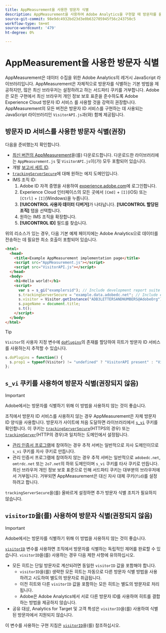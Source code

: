 ```yaml
---
title: AppMeasurement을 사용한 방문자 식별
description: AppMeasurement을 사용하여 Adobe Analytics을 구현할 때 방문자를 올바르게 식별합니다.
source-git-commit: 98e9dc4932bd23d3e0b632705945f56c243750c5
workflow-type: tm+mt
source-wordcount: '479'
ht-degree: 0%

---
```


# AppMeasurement을 사용한 방문자 식별

AppMeasurement은 데이터 수집을 위한 Adobe Analytics의 레거시 JavaScript 라이브러리입니다. AppMeasurement은 자체적으로 방문자를 식별하는 기본 방법을 제공하지만, 많은 최신 브라우저는 설정하려고 하는 서드파티 쿠키를 거부합니다. Adobe은 모든 구현에서 최신 브라우저 개인 정보 보호 표준을 준수하도록 Adobe Experience Cloud 방문자 ID 서비스 를 사용할 것을 강력히 권장합니다. AppMeasurement의 모든 버전은 방문자 ID 서비스를 구현하는 데 사용되는 JavaScript 라이브러리인 `VisitorAPI.js`과(와) 함께 제공됩니다.

## 방문자 ID 서비스를 사용한 방문자 식별(권장)

다음을 준비했는지 확인합니다.

* [최신 버전의 AppMeasurement](https://github.com/adobe/appmeasurement)을(를) 다운로드합니다. 다운로드한 라이브러리에는 `AppMeasurement.js` 및 `VisitorAPI.js`이(가) 모두 포함되어 있습니다.
* 개발 [보고서 세트 ID](/help/admin/tools/manage-rs/new-rs/new-report-suite.md).
* [`trackingServerSecure`](/help/implement/vars/config-vars/trackingserversecure.md)에 대해 원하는 에지 도메인입니다.
* IMS 조직 ID:
   1. Adobe ID 자격 증명을 사용하여 [experience.adobe.com](https://experience.adobe.com)에 로그인합니다.
   1. Experience Cloud 인터페이스의 모든 곳에서 `[Cmd]` + `[I]`(iOS) 또는 `[Ctrl]` + `[I]`(Windows)을 누릅니다.
   1. **[!UICONTROL 사용자 데이터 디버거]**&#x200B;가 나타납니다. **[!UICONTROL 할당된 조직]** 탭을 선택합니다.
   1. 원하는 IMS 조직을 확장합니다.
   1. **[!UICONTROL ID]** 필드를 찾습니다.

위의 리소스가 있는 경우, 다음 기본 예제 페이지에는 Adobe Analytics으로 데이터를 전송하는 데 필요한 최소 호출이 포함되어 있습니다.

```html
<html>
  <head>
    <title>Example AppMeasurement implementation page</title>
    <script src="AppMeasurement.js"></script>
    <script src="VisitorAPI.js"></script>
  </head>
  <body>
    <h1>Hello world!</h1>
    <script>
      var s = s_gi("examplersid"); // Include development report suite ID here
      s.trackingServerSecure = "example.data.adobedc.net"; // Include edge domain here
      s.visitor = Visitor.getInstance("ADB3LETTERSANDNUMBERS@AdobeOrg"); // Include IMS org ID here
      s.pageName = document.title;
      s.t();
    </script>
  </body>
</html>
```

>[!TIP]
>
>`Visitor`의 사용자 지정 변수에 [`doPlugins`](/help/implement/vars/functions/doplugins.md)의 존재를 할당하여 히트가 방문자 ID 서비스를 사용하는지 추적할 수 있습니다.
>
>```js
>s.doPlugins = function() {
>   s.prop1 = typeof(Visitor) != "undefined" ? "VisitorAPI present" : "VisitorAPI missing";
>};
>```

## `s_vi` 쿠키를 사용하여 방문자 식별(권장되지 않음)

>[!IMPORTANT]
>
>Adobe에서는 방문자를 식별하기 위해 이 방법을 사용하지 않는 것이 좋습니다.

조직에서 방문자 ID 서비스를 사용하지 않는 경우 AppMeasurement은 자체 방문자 ID 양식을 사용합니다. 방문자가 사이트에 처음 도달하면 라이브러리에서 [`s_vi`](https://experienceleague.adobe.com/en/docs/core-services/interface/data-collection/cookies/analytics) 쿠키를 확인합니다. 이 쿠키는 [`trackingServerSecure`](/help/implement/vars/config-vars/trackingserversecure.md)(HTTPS의 경우) 또는 [`trackingServer`](/help/implement/vars/config-vars/trackingserver.md)(HTTP의 경우)과 일치하는 도메인에서 설정됩니다.

* [관리 인증서 프로그램](https://experienceleague.adobe.com/en/docs/core-services/interface/data-collection/adobe-managed-cert)에 참여하는 경우 추적 서버는 일반적으로 자사 도메인이므로 `s_vi` 쿠키를 자사 쿠키로 만듭니다.
* 관리 인증서 프로그램에 참여하지 않는 경우 추적 서버는 일반적으로 `adobedc.net`, `omtrdc.net` 또는 `2o7.net`의 하위 도메인이며 `s_vi` 쿠키를 타사 쿠키로 만듭니다. 최신 브라우저 개인 정보 보호 표준으로 인해 서드파티 쿠키는 대부분의 브라우저에서 거부됩니다. 거부되면 AppMeasurement은 대신 자사 대체 쿠키(`fid`)를 설정하려고 합니다.

`trackingServerSecure`을(를) 올바르게 설정하면 추가 방문자 식별 조치가 필요하지 않습니다.

## `visitorID`을(를) 사용하여 방문자 식별(권장되지 않음)

>[!IMPORTANT]
>
>Adobe에서는 방문자를 식별하기 위해 이 방법을 사용하지 않는 것이 좋습니다.

[`visitorID`](/help/implement/vars/config-vars/visitorid.md) 변수를 사용하면 조직에서 방문자를 식별하는 독립적인 제어를 완료할 수 있습니다. `visitorID`을(를) 사용하는 경우 다음 제한 사항에 유의하십시오.

* 모든 히트는 단일 방문자로 계산되려면 동일한 `visitorID` 값을 포함해야 합니다.
   * `visitorID`을(를) 생략한 모든 히트는 자동으로 다른 방문자 식별 방법을 사용하려고 시도하여 별도의 방문자로 취급됩니다.
   * 이전 히트와 다른 `visitorID` 값을 포함하는 모든 히트는 별도의 방문자로 처리됩니다.
   * Adobe은 Adobe Analytics에서 서로 다른 방문자 ID를 사용하여 히트를 결합하는 방법을 제공하지 않습니다.
* 공유 대상, Analytics for Target 및 고객 특성은 `visitorID`을(를) 사용하여 식별된 방문자에서 지원되지 않습니다.

이 변수를 사용하는 구현 지침은 [`visitorID`](/help/implement/vars/config-vars/visitorid.md)을(를) 참조하십시오.
